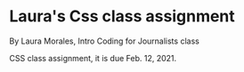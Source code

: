 # Laura's Css class assignment

By Laura Morales, Intro Coding for Journalists class

CSS class assignment, it is due Feb. 12, 2021.
